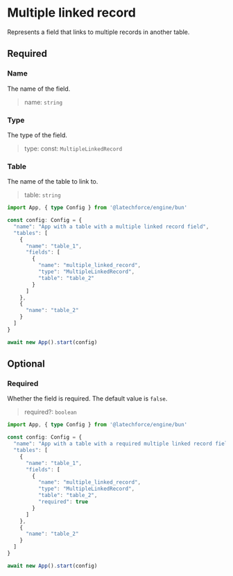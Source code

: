 # Multiple linked record

Represents a field that links to multiple records in another table.

## Required

### Name

The name of the field.
>name: `string`

### Type

The type of the field.
>type: const: `MultipleLinkedRecord`

### Table

The name of the table to link to.
>table: `string`

```ts
import App, { type Config } from '@latechforce/engine/bun'

const config: Config = {
  "name": "App with a table with a multiple linked record field",
  "tables": [
    {
      "name": "table_1",
      "fields": [
        {
          "name": "multiple_linked_record",
          "type": "MultipleLinkedRecord",
          "table": "table_2"
        }
      ]
    },
    {
      "name": "table_2"
    }
  ]
}

await new App().start(config)
```
## Optional

### Required

Whether the field is required.
The default value is `false`.
>required?: `boolean`

```ts
import App, { type Config } from '@latechforce/engine/bun'

const config: Config = {
  "name": "App with a table with a required multiple linked record field",
  "tables": [
    {
      "name": "table_1",
      "fields": [
        {
          "name": "multiple_linked_record",
          "type": "MultipleLinkedRecord",
          "table": "table_2",
          "required": true
        }
      ]
    },
    {
      "name": "table_2"
    }
  ]
}

await new App().start(config)
```
